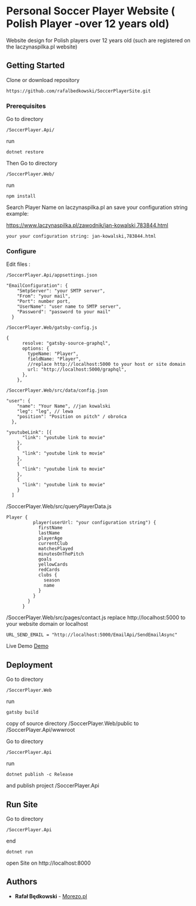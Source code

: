 # Personal Soccer Player Website ( Polish Player -over 12 years old)

Website design for Polish players over 12 years old (such are registered on the laczynaspilka.pl website)

## Getting Started

Clone or download repository

```
https://github.com/rafalbedkowski/SoccerPlayerSite.git
```

### Prerequisites

Go to directory

```
/SoccerPlayer.Api/
```

run

```
dotnet restore
```

Then
Go to directory

```
/SoccerPlayer.Web/
```

run

```
npm install
```

Search Player Name on laczynaspilka.pl an save your configuration string
example:

https://www.laczynaspilka.pl/zawodnik/jan-kowalski,783844.html

```
your your configuration string: jan-kowalski,783844.html
```

### Configure

Edit files :

```
/SoccerPlayer.Api/appsettings.json

"EmailConfiguration": {
    "SmtpServer": "your SMTP server",
    "From": "your mail",
    "Port": number port,
    "UserName": "user name to SMTP server",
    "Password": "password to your mail"
  }
```

```
/SoccerPlayer.Web/gatsby-config.js

{
      resolve: "gatsby-source-graphql",
      options: {
        typeName: "Player",
        fieldName: "Player",
        //replace http://localhost:5000 to your host or site domain
        url: "http://localhost:5000/graphql",
      },
    },
```

```
/SoccerPlayer.Web/src/data/config.json

"user": {
    "name": "Your Name", //jan kowalski
    "leg": "leg", // lewa
    "position": "Position on pitch" / obrońca
  },

"youtubeLink": [{
      "link": "youtube link to movie"
    },
    {
      "link": "youtube link to movie"
    },
    {
      "link": "youtube link to movie"
    },
    {
      "link": "youtube link to movie"
    }
  ]
```

/SoccerPlayer.Web/src/queryPlayerData.js

```
Player {
          player(userUrl: "your configuration string") {
            firstName
            lastName
            playerAge
            currentClub
            matchesPlayed
            minutesOnThePitch
            goals
            yellowCards
            redCards
            clubs {
              season
              name
            }
          }
        }
      }
```

/SoccerPlayer.Web/src/pages/contact.js
replace http://localhost:5000 to your website domain or localhost

```
URL_SEND_EMAIL = "http://localhost:5000/EmailApi/SendEmailAsync"
```

Live Demo
[Demo](http://www.bartlomiejbedkowski.pl)

## Deployment

Go to directory

```
/SoccerPlayer.Web
```

run

```
gatsby build
```

copy of source directory /SoccerPlayer.Web/public to /SoccerPlayer.Api/wwwroot

Go to directory

```
/SoccerPlayer.Api
```

run

```
dotnet publish -c Release
```

and publish project /SoccerPlayer.Api

## Run Site

Go to directory

```
/SoccerPlayer.Api
```

end

```
dotnet run
```

open Site on http://localhost:8000

## Authors

- **Rafał Będkowski** - [Morezo.pl](http://morezo.pl)
